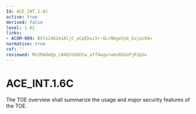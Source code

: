 ```yaml
---
Id: ACE_INT.1.6C
active: true
derived: false
level: 1.62
links:
- ACOM-009: BSYx24b2m1AljC_aCpEbsi5r-GLrNbgeVyb_Exjoc04=
normative: true
ref: ''
reviewed: Mn1M4OmQp_LN4EnVGQOtw_aff4wgorwmv8bUoPjR3pU=
---
```


# ACE_INT.1.6C

The TOE overview shall summarize the usage and major security features of the TOE.